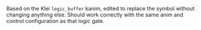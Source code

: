 Based on the Klei `logic_buffer` kanim, edited to replace the symbol without
changing anything else.  Should work correctly with the same anim and control
configuration as that logic gate.
